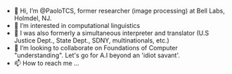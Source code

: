 - 👋 Hi, I’m @PaoloTCS, former researcher (image processing) at Bell Labs, Holmdel, NJ.
- 👀 I’m interested in computational linguistics
- 🌱 I was also formerly a simultaneous interpreter and translator (U.S Justice Dept., State Dept., SDNY, multinationals, etc.) 
- 💞️ I’m looking to collaborate on Foundations of Computer "understanding". Let's go for A.I beyond an 'idiot savant'. 
- 📫 How to reach me ...

<!---
PaoloTCS/PaoloTCS is a ✨ special ✨ repository because its `README.md` (this file) appears on your GitHub profile.
You can click the Preview link to take a look at your changes.
--->
